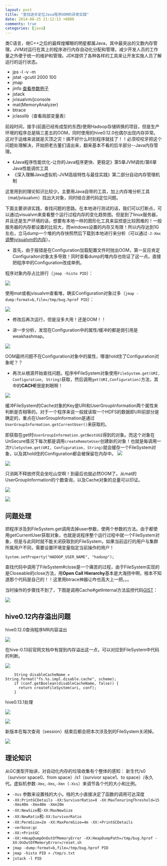 ```yaml
---
layout: post
title: "查找逐步定位Java程序OOM的异常实践"
date: 2014-08-25 21:12:13 +0800
comments: true
categories: [java]
---
```


类C语言，继C++之后的最辉煌耀眼的明星都属Java，其中最突出的又数内存管理。JVM对运行在其上的程序进行内存自动化分配和管理，减少开发人员的工作量之外便于统一的维护和管理。JDK提供了各种各样的工具来让开发实施人员了解运行的运行状态。

* jps -l -v -m
* jstat -gcutil 2000 100
* jmap
* jinfo [查看参数例子](http://file.bmob.cn/M00/03/AD/wKhkA1PE2MGAB4-fAAGTqUeu-cE940.png)
* jstack
* jvisualvm/jconsole
* mat(MemoryAnalyzer)
* btrace
* jclasslib（查看局部变量表）

前段时间，接手(前面已经有成型的东西)使用Hadoop存储转换的项目，但是生产环境的程序总是隔三差五的OOM，同时使用的hive0.12.0也偶尔出现内存异常。这对于运维来说就是灭顶之灾！搞不好什么时刻程序就挂了！！必须咬咬牙把这个问题处理解决，开始把老古董们请出来，翻来基本不看的后半部分--Java内存管理。

* 《Java程序性能优化-让你的Java程序更快、更稳定》第5章JVM调优/第6章Java性能调优工具
* 《深入理解Java虚拟机-JVM高级特性与最佳实践》第二部分自动内存管理机制

这里用到的理论知识比较少。主要用Java自带的工具，加上内存堆分析工具（mat/jvisualvm）找出大对象，同时结合源代码定位问题。

下面主要讲讲实践，查找问题的思路。在本地进行测试的话，我们可以打断点，可以通过jvisualvm来查看整个运行过程内存的变化趋势图。但是到了linux服务器，并且还是生产环境的话，想要有本地一样的图形化工具来监控是比较困难的！一般服务器的内存都设置的比较大，而windows设置的内存又有限！所以内存达到1G左右，立马dump一个堆的内存快照然后下载到本地进行来分析（可以通过`-J-Xmx`[调整jvisualvm的内存](http://file.bmob.cn/M00/09/83/wKhkA1P7TV-ABDnOAAB-OnVBQic050.png)）。

* 首先，由于报错是在Configuration加载配置文件时抛出OOM，第一反应肯定Configuraiton对象太多导致！同时查看dump的堆内存也佐证了这一点。直接把程序中的Configuration改成单例。

程序对象内存占比排行（`jmap -histo PID`）：

![](http://file.bmob.cn/M00/09/81/wKhkA1P7S8yARYSkAAiFW9cVN5w526.png)

使用mat或者jvisualvm查看堆，确实Configuration对象过多（`jmap -dump:format=b,file=/tmp/bug.hprof PID`）：

![](http://file.bmob.cn/M00/09/83/wKhkA1P7TbmAIdDEAAq3ktPBs6Q266.png)

* 修改后再次运行，但是没多大用！还是OOM！！

* 进一步分析，发现在Configuration中的属性/缓冲的都是弱引用是weakhashmap。

![](http://file.bmob.cn/M00/09/83/wKhkA1P7TfaAf4nwAAbcdgFiyXs804.png)

OOM最终问题不在Configuration对象中的属性，哪谁hold住了Configuration对象呢？？

* 再次从根源开始查找问题。程序中FileSystem对象使用`FileSystem.get(URI, Configuration, String)`获取，然后调用`get(URI,Configuration)`方法，其中的**CACHE**很是刺眼啊！

![](http://file.bmob.cn/M00/09/8D/wKhkA1P72pmAAMdnAAEYMjHFUAI853.png)

缓冲FileSystem的Cache对象的Key是URI和UserGroupInformation两个属性来判断是否相等的。对于一个程序来说一般就读取一个HDFS的数据即URI前部分是确定的，重点在UserGroupInformation是通过`UserGroupInformation.getCurrentUser()`来获取的。

即获取在get时`UserGroupInformation.getBestUGI`得到的对象。而这个对象在UnSecure情况下每次都是调用`createRemoteUser`创建新的对象！也就是每调用一次`FileSystem.get(URI, Configuration, String)`就会缓存一个FileSystem对象，以及其hold住的Configuration都会被保留在内存中。
![](http://file.bmob.cn/M00/09/82/wKhkA1P7TBSAaYEoAAhzUA5j5MI991.png)

![](http://file.bmob.cn/M00/09/82/wKhkA1P7TJ2AfwJzAAhEVFjK7Ek367.png)

只消耗不释放终究会坐吃山空啊！到最后也就必然OOM了。从mat的UserGroupInformation的个数查询，以及Cache对象的总量可以印证。

![](http://file.bmob.cn/M00/09/82/wKhkA1P7TNeAB7JAAAdMg-udeR8285.png)

![](http://file.bmob.cn/M00/09/83/wKhkA1P7TU-ACoaCAApK4n-52hI027.png)

## 问题处理

把程序涉及到FileSystem.get调用去掉user参数，使两个参数的方法。由于都使用getCurrentUser获取对象，也就是说程序整个运行过程中就一个FileSystem对象，但是与此同时就不能关闭获取到的FileSystem，如果当前运行的用户与集群所属用户不同，需要设置环境变量指定当前操作的用户！

```
System.setProperty("HADOOP_USER_NAME", "hadoop");
```

查找代码中调用了FileSystem#close是一个痛苦的过程，由于FileSystem实现的是Closeable的close方法，用**Open Call Hierarchy**基本是大海捞中啊，根本不知道那个代码是自己的！！这里用btrace神器让咋也高大上一把。。。

当时操作的步骤找不到了，下图是调用Cache#getInternal方法监控代码[GIST](https://gist.github.com/winse/161f6fe9120f2ec6b024)：

![](http://file.bmob.cn/M00/09/84/wKhkA1P7UD2AFk2cAAXRQWzniL0296.png)

## hive0.12内存溢出问题

hive0.12.0查询程序MR内容溢出

![](http://file.bmob.cn/M00/09/81/wKhkA1P7StSAOgX1AAoW9v-Fd4s439.png)

在hive-0.13前官网文档中有提到内存溢出这一点，可以对应到FileSystem中代码的判断。

![](http://file.bmob.cn/M00/09/85/wKhkA1P7UP-ACRVdAAJHBKNTq94580.png)

```
	String disableCacheName = String.format("fs.%s.impl.disable.cache", scheme);
    if (conf.getBoolean(disableCacheName, false)) {
      return createFileSystem(uri, conf);
    }
```	

hive0.13.1处理

![](http://file.bmob.cn/M00/09/84/wKhkA1P7T_CAcxVqAARr7CGiDvY177.png)

![](http://file.bmob.cn/M00/09/84/wKhkA1P7T6KAKoUiAAvODPwh1po815.png)

新版本在每次查询（session）结束后都会把本次涉及到的FileSystem关闭掉。

![](http://file.bmob.cn/M00/09/84/wKhkA1P7T9uAQQB3AAWrj_efwZU495.png)

## 理论知识

从GC类型开始讲，对自动化内存的垃圾收集有个整体的感知： 新生代/s0（survivor space0、from space）/s1（survivor space1、to space）/永久代。虚拟机参数`-Xmx`,`-Xms`,`-Xmn`（`-Xss`）来调节各个代的大小和比例。

* `-Xss` 参数来设置栈的大小。栈的大小直接决定了函数的调用可达深度
* `-XX:PrintGCDetails -XX:SurvivorRatio=8 -XX:MaxTenuringThreshold=15 -Xms40m -Xmx40m -Xmn20m`
* `-XX:NewSize`和`-XX:MaxNewSize`
* `-XX:NewRatio`和`-XX:SurvivorRatio`
* `-XX:PermSize=2m -XX:MaxPermSize=4m -XX:+PrintGCDetails`
* `-verbose:gc`
* `-XX:+PrintGC`
* `-XX:+HeapDumpOnOutOfMemoryError -XX:HeapDumpPath=/tmp/bug.hprof -XX:OnOutOfMemoryError=/reset.sh`
* `jmap -dump:format=b,file=/tmp/bug.hprof PID`
* `jmap -histo PID > /tmp/s.txt`
* `jstack -l PID`

